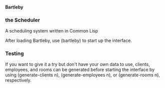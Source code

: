 #### Bartleby
###     the Scheduler

A scheduling system written in Common Lisp

After loading Bartleby, use (bartleby) to start up the interface.


### Testing
If you want to give it a try but don't have your own data to use, clients, employees, and rooms can be generated before starting the interface by using (generate-clients n), (generate-employees n), or (generate-rooms n), respectively. 